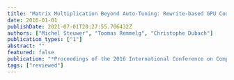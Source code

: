 ```yaml
---
title: "Matrix Multiplication Beyond Auto-Tuning: Rewrite-based GPU Code Generation"
date: 2016-01-01
publishDate: 2021-07-01T20:27:55.706432Z
authors: ["Michel Steuwer", "Toomas Remmelg", "Christophe Dubach"]
publication_types: ["1"]
abstract: ""
featured: false
publication: "*Proceedings of the 2016 International Conference on Compilers, Architecture and Synthesis for Embedded Systems (<span style=\"font-weight:bold\"><span style=\"font-weight:bold;color:black\">CASES</span></span>)*"
tags: ["reviewed"]
---
```


